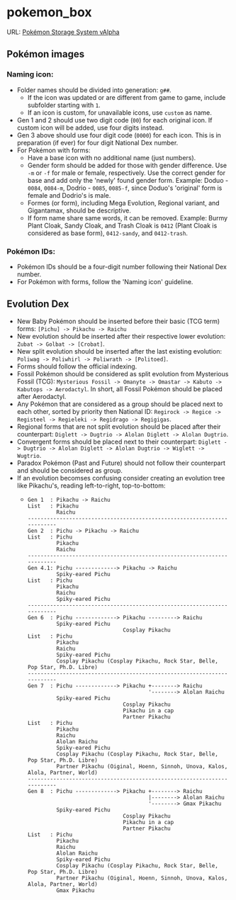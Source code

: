 # pokemon_box
URL: [Pokémon Storage System vAlpha](https://jeibbiej.github.io/pokemon_box/box2.html)

## Pokémon images

### Naming icon:

* Folder names should be divided into generation: `g##`.
  * If the icon was updated or are different from game to game, include subfolder starting with `1`.
  * If an icon is custom, for unavailable icons, use `custom` as name.
* Gen 1 and 2 should use two digit code (`00`) for each original icon. If custom icon will be added, use four digits instead.
* Gen 3 above should use four digit code (`0000`) for each icon. This is in preparation (if ever) for four digit National Dex number.
* For Pokémon with forms:
  * Have a base icon with no additional name (just numbers).
  * Gender form should be added for those with gender difference. Use `-m` or `-f` for male or female, respectively. Use the correct gender for base and add only  the 'newly' found gender form. Example: Doduo - `0084`, `0084-m`, Dodrio - `0085`, `0085-f`, since Doduo's 'original' form is female and Dodrio's is male.
  * Formes (or form), including Mega Evolution, Regional variant, and Gigantamax, should be descriptive.
  * If form name share same words, it can be removed. Example: Burmy Plant Cloak, Sandy Cloak, and Trash Cloak is `0412` (Plant Cloak is considered as base form), `0412-sandy`, and `0412-trash`.

### Pokémon IDs:

* Pokémon IDs should be a four-digit number following their National Dex number.
* For Pokémon with forms, follow the 'Naming icon' guideline.

## Evolution Dex

* New Baby Pokémon should be inserted before their basic (TCG term) forms: `[Pichu] -> Pikachu -> Raichu`
* New evolution should be inserted after their respective lower evolution: `Zubat -> Golbat -> [Crobat]`.
* New split evolution should be inserted after the last existing evolution: `Poliwag -> Poliwhirl -> Poliwrath -> [Politoed]`.
* Forms should follow the official indexing.
* Fossil Pokémon should be considered as split evolution from Mysterious Fossil (TCG): `Mysterious Fossil -> Omanyte -> Omastar -> Kabuto -> Kabutops -> Aerodactyl`. In short, all Fossil Pokémon should be placed after Aerodactyl.
* Any Pokémon that are considered as a group should be placed next to each other, sorted by priority then National ID: `Regirock -> Regice -> Registeel -> Regieleki -> Regidrago -> Regigigas`.
* Regional forms that are not split evolution should be placed after their counterpart: `Diglett -> Dugtrio -> Alolan Diglett -> Alolan Dugtrio`.
* Convergent forms should be placed next to their counterpart: `Diglett -> Dugtrio -> Alolan Diglett -> Alolan Dugtrio -> Wiglett -> Wugtrio`.
* Paradox Pokémon (Past and Future) should not follow their counterpart and should be considered as group.
* If an evolution becomses confusing consider creating an evolution tree like Pikachu's, reading left-to-right, top-to-bottom:
  * ```
    Gen 1  : Pikachu -> Raichu
    List   : Pikachu
             Raichu
    ------------------------------------------------------------------------
    Gen 2  : Pichu -> Pikachu -> Raichu
    List   : Pichu
             Pikachu
             Raichu
    ------------------------------------------------------------------------
    Gen 4.1: Pichu -------------> Pikachu -> Raichu
             Spiky-eared Pichu
    List   : Pichu
             Pikachu
             Raichu
             Spiky-eared Pichu
    ------------------------------------------------------------------------
    Gen 6  : Pichu -------------> Pikachu ---------> Raichu
             Spiky-eared Pichu
                                  Cosplay Pikachu
    List   : Pichu
             Pikachu
             Raichu
             Spiky-eared Pichu
             Cosplay Pikachu (Cosplay Pikachu, Rock Star, Belle, Pop Star, Ph.D. Libre)
    ------------------------------------------------------------------------
    Gen 7  : Pichu -------------> Pikachu +--------> Raichu
                                          '--------> Alolan Raichu
             Spiky-eared Pichu
                                  Cosplay Pikachu
                                  Pikachu in a cap
                                  Partner Pikachu
    List   : Pichu
             Pikachu
             Raichu
             Alolan Raichu
             Spiky-eared Pichu
             Cosplay Pikachu (Cosplay Pikachu, Rock Star, Belle, Pop Star, Ph.D. Libre)
             Partner Pikachu (Oiginal, Hoenn, Sinnoh, Unova, Kalos, Alola, Partner, World)
    ------------------------------------------------------------------------
    Gen 8  : Pichu -------------> Pikachu +--------> Raichu
                                          |--------> Alolan Raichu
                                          '--------> Gmax Pikachu
             Spiky-eared Pichu
                                  Cosplay Pikachu
                                  Pikachu in a cap
                                  Partner Pikachu
    List   : Pichu
             Pikachu
             Raichu
             Alolan Raichu
             Spiky-eared Pichu
             Cosplay Pikachu (Cosplay Pikachu, Rock Star, Belle, Pop Star, Ph.D. Libre)
             Partner Pikachu (Oiginal, Hoenn, Sinnoh, Unova, Kalos, Alola, Partner, World)
             Gmax Pikachu
    ```
